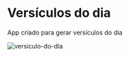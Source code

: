 <h1>Versículos do dia</h1>
<p>App criado para gerar versículos do dia</p>

![versiculo-do-dia](https://user-images.githubusercontent.com/33499163/85623979-98bdec80-b63f-11ea-838e-7d333dc5b20e.png)
